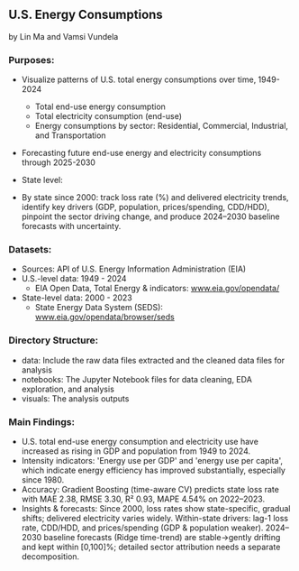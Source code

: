## U.S. Energy Consumptions

by Lin Ma and Vamsi Vundela 

### Purposes: 
- Visualize patterns of U.S. total energy consumptions over time, 1949-2024
    + Total end-use energy consumption
    + Total electricity consumption (end-use)
    + Energy consumptions by sector: Residential, Commercial, Industrial, and Transportation 

- Forecasting future end-use energy and electricity consumptions through 2025-2030
- State level:
- By state since 2000: track loss rate (%) and delivered electricity trends, identify key drivers (GDP, population, prices/spending, CDD/HDD), pinpoint the sector driving change, and produce 2024–2030 baseline forecasts with uncertainty.

### Datasets:
- Sources:  API of U.S. Energy Information Administration (EIA)
- U.S.-level data: 1949 - 2024
    + EIA Open Data, Total Energy & indicators: www.eia.gov/opendata/
- State-level data: 2000 - 2023
    + State Energy Data System (SEDS): www.eia.gov/opendata/browser/seds

### Directory Structure:
- data: Include the raw data files extracted and the cleaned data files for analysis
- notebooks: The Jupyter Notebook files for data cleaning, EDA exploration, and analysis
- visuals: The analysis outputs

### Main Findings:
- U.S. total end-use energy consumption and electricity use have increased as rising in GDP and population from 1949 to 2024.
- Intensity indicators: 'Energy use per GDP' and 'energy use per capita', which indicate energy efficiency has improved substantially, especially since 1980.   
- Accuracy: Gradient Boosting (time-aware CV) predicts state loss rate with MAE 2.38, RMSE 3.30, R² 0.93, MAPE 4.54% on 2022–2023.
- Insights & forecasts: Since 2000, loss rates show state-specific, gradual shifts; delivered electricity varies widely.
  Within-state drivers: lag-1 loss rate, CDD/HDD, and prices/spending (GDP & population weaker). 2024–2030 baseline forecasts (Ridge time-trend) are
  stable→gently drifting and kept within [0,100]%; detailed sector attribution needs a separate decomposition.
